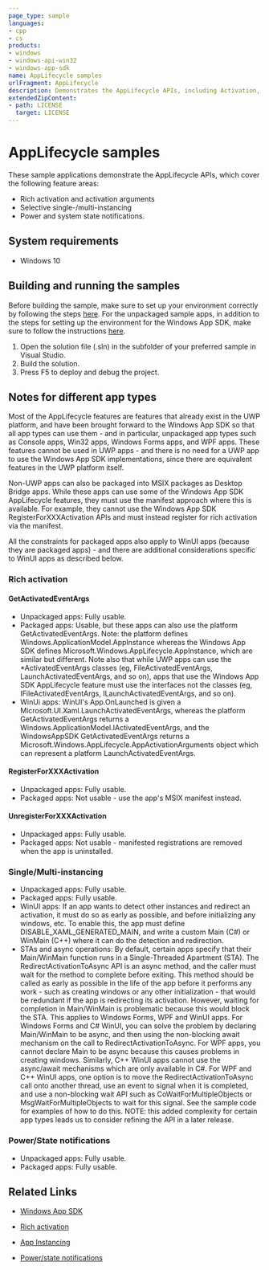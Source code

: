 ```yaml
---
page_type: sample
languages:
- cpp
- cs
products:
- windows
- windows-api-win32
- windows-app-sdk
name: AppLifecycle samples
urlFragment: AppLifecycle
description: Demonstrates the AppLifecycle APIs, including Activation, Instancing, State Notifications and Environment Variables.
extendedZipContent:
- path: LICENSE
  target: LICENSE
---
```


# AppLifecycle samples

These sample applications demonstrate the AppLifecycle APIs, which cover the following feature areas:

- Rich activation and activation arguments
- Selective single-/multi-instancing
- Power and system state notifications.

## System requirements

* Windows 10

## Building and running the samples

Before building the sample, make sure to set up your environment correctly by following the steps [here](https://docs.microsoft.com/windows/apps/windows-app-sdk/set-up-your-development-environment). For the unpackaged sample apps, in addition to the steps for setting up the environment for the Windows App SDK, make sure to follow the instructions [here](https://docs.microsoft.com/windows/apps/windows-app-sdk/deploy-unpackaged-apps).

1. Open the solution file (.sln) in the subfolder of your preferred sample in Visual Studio.
2. Build the solution.
3. Press F5 to deploy and debug the project.

## Notes for different app types

Most of the AppLifecycle features are features that already exist in the UWP platform, and have been brought forward to the Windows App SDK so that all app types can use them - and in particular, unpackaged app types such as Console apps, Win32 apps, Windows Forms apps, and WPF apps. These features cannot be used in UWP apps - and there is no need for a UWP app to use the Windows App SDK implementations, since there are equivalent features in the UWP platform itself.

Non-UWP apps can also be packaged into MSIX packages as Desktop Bridge apps. While these apps can use some of the Windows App SDK AppLifecycle features, they must use the manifest approach where this is available. For example, they cannot use the Windows App SDK RegisterForXXXActivation APIs and must instead register for rich activation via the manifest.

All the constraints for packaged apps also apply to WinUI apps (because they are packaged apps) - and there are additional considerations specific to WinUI apps as described below.

### Rich activation

#### GetActivatedEventArgs

- Unpackaged apps: Fully usable.
- Packaged apps: Usable, but these apps can also use the platform GetActivatedEventArgs. Note: the platform defines Windows.ApplicationModel.AppInstance whereas the Windows App SDK defines Microsoft.Windows.AppLifecycle.AppInstance, which are similar but different. Note also that while UWP apps can use the *ActivatedEventArgs classes (eg, FileActivatedEventArgs, LaunchActivatedEventArgs, and so on), apps that use the Windows App SDK AppLifecycle feature must use the interfaces not the classes (eg, IFileActivatedEventArgs, ILaunchActivatedEventArgs, and so on).
- WinUi apps: WinUI's App.OnLaunched is given a Microsoft.UI.Xaml.LaunchActivatedEventArgs, whereas the platform GetActivatedEventArgs returns a Windows.ApplicationModel.IActivatedEventArgs, and the WindowsAppSDK GetActivatedEventArgs returns a Microsoft.Windows.AppLifecycle.AppActivationArguments object which can represent a platform LaunchActivatedEventArgs.

#### RegisterForXXXActivation

- Unpackaged apps: Fully usable.
- Packaged apps: Not usable - use the app's MSIX manifest instead.

#### UnregisterForXXXActivation

- Unpackaged apps: Fully usable.
- Packaged apps: Not usable - manifested registrations are removed when the app is uninstalled.

### Single/Multi-instancing

- Unpackaged apps: Fully usable.
- Packaged apps: Fully usable.
- WinUI apps: If an app wants to detect other instances and redirect an activation, it must do so as early as possible, and before initializing any windows, etc. To enable this, the app must define DISABLE_XAML_GENERATED_MAIN, and write a custom Main (C#) or WinMain (C++) where it can do the detection and redirection.
- STAs and async operations: By default, certain apps specify that their Main/WinMain function runs in a Single-Threaded Apartment (STA). The RedirectActivationToAsync API is an async method, and the caller must wait for the method to complete  before exiting. This method should be called as early as possible in the life of the app before it performs any work - such as creating windows or any other initialization - that would be redundant if the app is redirecting its activation. However, waiting for completion in Main/WinMain is problematic because this would block the STA. This applies to Windows Forms, WPF and WinUI apps. For Windows Forms and C# WinUI, you can solve the problem by declaring Main/WinMain to be async, and then using the non-blocking await mechanism on the call to RedirectActivationToAsync. For WPF apps, you cannot declare Main to be async because this causes problems in creating windows. Similarly, C++ WinUI apps cannot use the async/await mechanisms which are only available in C#. For WPF and C++ WinUI apps, one option is to move the RedirectActivationToAsync call onto another thread, use an event to signal when it is completed, and use a non-blocking wait API such as CoWaitForMultipleObjects or MsgWaitForMultipleObjects to wait for this signal. See the sample code for examples of how to do this. NOTE: this added complexity for certain app types leads us to consider refining the API in a later release.

### Power/State notifications

- Unpackaged apps: Fully usable.
- Packaged apps: Fully usable.

## Related Links

- [Windows App SDK](https://docs.microsoft.com/windows/apps/windows-app-sdk/)

- [Rich activation](https://docs.microsoft.com/en-us/windows/apps/windows-app-sdk/applifecycle/applifecycle-rich-activation)

- [App Instancing](https://docs.microsoft.com/en-us/windows/apps/windows-app-sdk/applifecycle/applifecycle-instancing)

- [Power/state notifications](https://docs.microsoft.com/en-us/windows/apps/windows-app-sdk/applifecycle/applifecycle-power)

  

  
